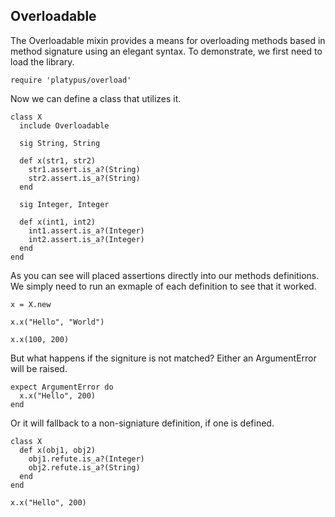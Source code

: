 ## Overloadable

The Overloadable mixin provides a means for overloading
methods based in method signature using an elegant syntax.
To demonstrate, we first need to load the library.

    require 'platypus/overload'

Now we can define a class that utilizes it.

    class X
      include Overloadable

      sig String, String

      def x(str1, str2)
        str1.assert.is_a?(String)
        str2.assert.is_a?(String)
      end

      sig Integer, Integer

      def x(int1, int2)
        int1.assert.is_a?(Integer)
        int2.assert.is_a?(Integer)
      end
    end

As you can see will placed assertions directly into our methods 
definitions. We simply need to run an exmaple of each definition to
see that it worked.

    x = X.new

    x.x("Hello", "World")

    x.x(100, 200)

But what happens if the signiture is not matched? Either an ArgumentError will
be raised.

    expect ArgumentError do
      x.x("Hello", 200)
    end

Or it will fallback to a non-signiature definition, if one is defined.


    class X
      def x(obj1, obj2)
        obj1.refute.is_a?(Integer)
        obj2.refute.is_a?(String)
      end
    end

    x.x("Hello", 200)

